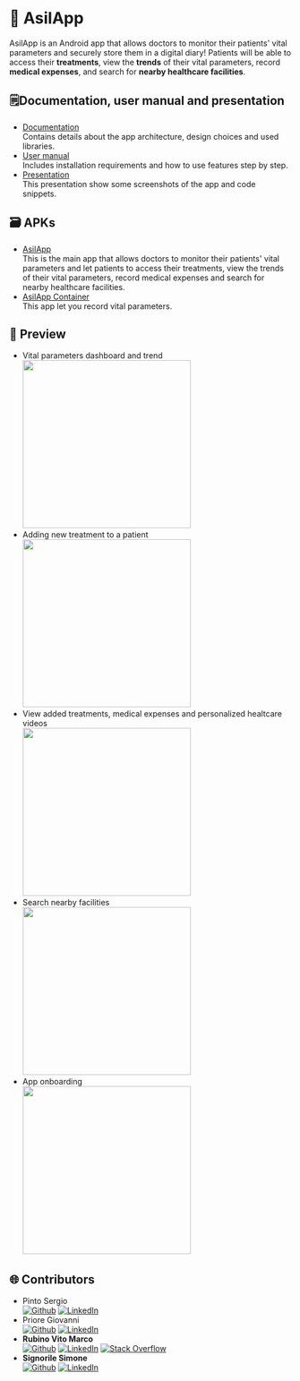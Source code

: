 # 📱 AsilApp
AsilApp is an Android app that allows doctors to monitor their patients' vital parameters and securely store them in a digital diary!
Patients will be able to access their <b>treatments</b>, view the <b>trends</b> of their vital parameters, record <b>medical expenses</b>, and search for <b>nearby healthcare facilities</b>.

## 🗒️Documentation, user manual and presentation
* [Documentation](https://docs.google.com/spreadsheets/d/1sUV3b7r_KZMjV7OaEgQO0Q5MveolsZyusIBerdMK5ks/edit?usp=drive_link) <br>
Contains details about the app architecture, design choices and used libraries.
* [User manual](https://drive.google.com/file/d/1LW58RK_WGK3LYbUoczHYTIxEkiQvw-Ho/view?usp=sharing) <br>
Includes installation requirements and how to use features step by step.
* [Presentation](https://docs.google.com/presentation/d/104XuNVgbQko7bVmGWxWeqLQkQis6Oyo2gaNxh4vZ5a0/edit?usp=sharing) <br>
This presentation show some screenshots of the app and code snippets.

## 🗃️ APKs
* [AsilApp](https://drive.google.com/file/d/1KSSiU_o8KJM9Rvwm-6jdNkUnPj5iJe1e/view?usp=sharing) <br>
This is the main app that allows doctors to monitor their patients' vital parameters and let patients to access their treatments, view the trends of their vital parameters, record medical expenses and search for nearby healthcare facilities.
* [AsilApp Container](https://drive.google.com/file/d/1ACltCHvIQL8nNSTZSxJAvQY0_llUMlZO/view?usp=sharing) <br>
This app let you record vital parameters.

## 📸 Preview
* Vital parameters dashboard and trend <br>
  <img src="https://github.com/I-Paguri/AsilApp/assets/98357718/12e80854-8b69-4742-8d69-60cb97db0fd0" height="300" />
* Adding new treatment to a patient <br>
  <img src="https://github.com/I-Paguri/AsilApp/assets/98357718/829dcc99-72a3-4c03-b589-6f1a71d1ed57" height="300" />
* View added treatments, medical expenses and personalized healtcare videos <br>
  <img src="https://github.com/I-Paguri/AsilApp/assets/98357718/5d021e13-77ff-4691-84ab-b932670bb1cc" height="300" />
* Search nearby facilities <br>
  <img src="https://github.com/I-Paguri/AsilApp/assets/98357718/91cc9473-f09d-4fcb-bdb3-758417dc060c" height="300" />
* App onboarding <br>
  <img src="https://github.com/I-Paguri/AsilApp/assets/98357718/ed767b1f-5a5f-4e53-a943-54767e42cadc" height="300" />


## 🌐 Contributors
* Pinto Sergio <br>
[![Github](https://img.shields.io/badge/GitHub-100000?logo=github&logoColor=white)](https://github.com/SergioPinto2501) [![LinkedIn](https://img.shields.io/badge/LinkedIn-%230077B5.svg?logo=linkedin&logoColor=white)](https://www.linkedin.com/in/sergio-pinto-aba677199/) 
* Priore Giovanni <br>
[![Github](https://img.shields.io/badge/GitHub-100000?logo=github&logoColor=white)](https://github.com/GiovanniPriore) [![LinkedIn](https://img.shields.io/badge/LinkedIn-%230077B5.svg?logo=linkedin&logoColor=white)](https://www.linkedin.com/in/giovanni-priore-6b8508205/) 
* **Rubino Vito Marco** <br>
[![Github](https://img.shields.io/badge/GitHub-100000?logo=github&logoColor=white)](https://github.com/vitomarcorubino) [![LinkedIn](https://img.shields.io/badge/LinkedIn-%230077B5.svg?logo=linkedin&logoColor=white)](https://www.linkedin.com/in/vitomarcorubino/) [![Stack Overflow](https://img.shields.io/badge/-Stackoverflow-FE7A16?logo=stack-overflow&logoColor=white)](https://stackoverflow.com/users/11417498/marco-rubino) <br>
* **Signorile Simone**  <br>
[![Github](https://img.shields.io/badge/GitHub-100000?logo=github&logoColor=white)](https://github.com/simonesignorile) [![LinkedIn](https://img.shields.io/badge/LinkedIn-%230077B5.svg?logo=linkedin&logoColor=white)](https://www.linkedin.com/in/simone-signorile-37a4852ab)
